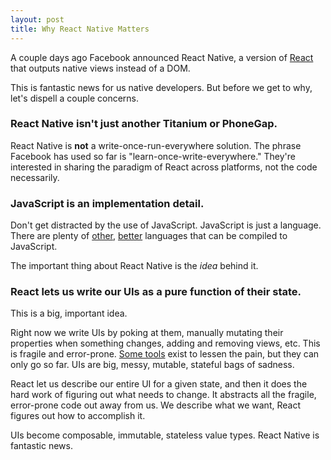 ```yaml
---
layout: post
title: Why React Native Matters
---
```


A couple days ago Facebook announced React Native, a version of [React](http://facebook.github.io/react/) that outputs native views instead of a DOM.

This is fantastic news for us native developers. But before we get to why, let's dispell a couple concerns.

### React Native isn't just another Titanium or PhoneGap.

React Native is **not** a write-once-run-everywhere solution. The phrase Facebook has used so far is "learn-once-write-everywhere." They're interested in sharing the paradigm of React across platforms, not the code necessarily.

### JavaScript is an implementation detail.

Don't get distracted by the use of JavaScript. JavaScript is just a language. There are plenty of [other](http://www.purescript.org), [better](http://www.typescriptlang.org) languages that can be compiled to JavaScript.

The important thing about React Native is the *idea* behind it.

### React lets us write our UIs as a pure function of their state.

This is a big, important idea.

Right now we write UIs by poking at them, manually mutating their properties when something changes, adding and removing views, etc. This is fragile and error-prone. [Some tools](https://github.com/ReactiveCocoa/ReactiveCocoa) exist to lessen the pain, but they can only go so far. UIs are big, messy, mutable, stateful bags of sadness.

React let us describe our entire UI for a given state, and then it does the hard work of figuring out what needs to change. It abstracts all the fragile, error-prone code out away from us. We describe what we want, React figures out how to accomplish it.

UIs become composable, immutable, stateless value types. React Native is fantastic news.
